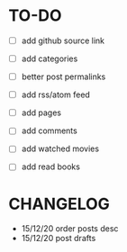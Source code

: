 # TO-DO

- [ ] add github source link
- [ ] add categories
- [ ] better post permalinks
- [ ] add rss/atom feed
- [ ] add pages
- [ ] add comments

- [ ] add watched movies
- [ ] add read books

# CHANGELOG

- 15/12/20 order posts desc
- 15/12/20 post drafts
